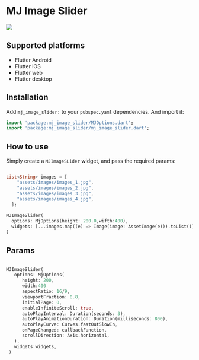 

# MJ Image Slider

![](https://github.com/miladjalalli/MJ-Image-Slider/blob/master/images/example.gif?raw=true)

## Supported platforms

* Flutter Android
* Flutter iOS
* Flutter web
* Flutter desktop

## Installation

Add `mj_image_slider:` to your `pubspec.yaml` dependencies. And import it:

```dart
import 'package:mj_image_slider/MJOptions.dart';
import 'package:mj_image_slider/mj_image_slider.dart';
```

## How to use

Simply create a `MJImageSLider` widget, and pass the required params:

```dart

List<String> images = [
    "assets/images/images_1.jpg",
    "assets/images/images_2.jpg",
    "assets/images/images_3.jpg",
    "assets/images/images_4.jpg",
  ];
  
MJImageSlider(
  options: MjOptions(height: 200.0,wifth:400),
  widgets: [...images.map((e) => Image(image: AssetImage(e))).toList()],
)
```



## Params

```dart

MJImageSlider(
   options: MjOptions(
      height: 200,
      width:400
      aspectRatio: 16/9,
      viewportFraction: 0.8,
      initialPage: 0,
      enableInfiniteScroll: true,
      autoPlayInterval: Duration(seconds: 3),
      autoPlayAnimationDuration: Duration(milliseconds: 800),
      autoPlayCurve: Curves.fastOutSlowIn,
      onPageChanged: callbackFunction,
      scrollDirection: Axis.horizontal,
   ),
   widgets:widgets,
 )
```